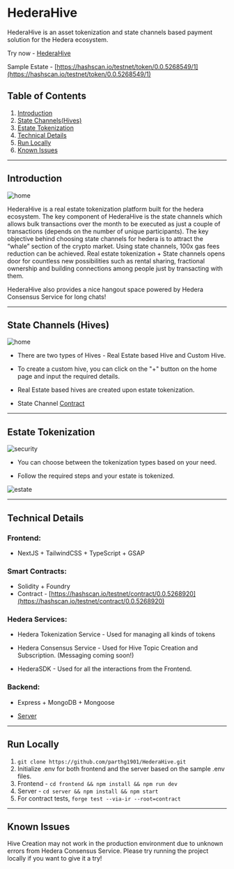 # HederaHive
HederaHive is an asset tokenization and state channels based payment solution for the Hedera ecosystem.

Try now - [HederaHive](https://www.hederahive.tech/)

Sample Estate - [https://hashscan.io/testnet/token/0.0.5268549/1](https://hashscan.io/testnet/token/0.0.5268549/1)

## Table of Contents
1. [Introduction](#introduction)
2. [State Channels(Hives)](#state-channels)
3. [Estate Tokenization](#estate-tokenization)
4. [Technical Details](#technical-details)
5. [Run Locally](#run-locally)
6. [Known Issues](#known-issues)

---


## Introduction

![home](https://rose-melodic-felidae-510.mypinata.cloud/ipfs/QmRxE14TvV1EiLy3KVQkfh4Kw4BEUc2RYPBPi23BcRZd9X)

HederaHive is a real estate tokenization platform built for the hedera ecosystem. The key component of HederaHive is the state channels which allows bulk transactions over the month to be executed as just a couple of transactions (depends on the number of unique participants). The key objective behind choosing state channels for hedera is to attract the “whale” section of the crypto market. Using state channels, 100x gas fees reduction can be achieved. Real estate tokenization + State channels opens door for countless new possibilities such as rental sharing, fractional ownership and building connections among people just by transacting with them. 

HederaHive also provides a nice hangout space powered by Hedera Consensus Service for long chats!

---

## State Channels (Hives)

![home](https://rose-melodic-felidae-510.mypinata.cloud/ipfs/QmQbYVZj6RbyAGYzQRSxsvYLkdqEWJfqUPLp5N6VoUUomK)

- There are two types of Hives - Real Estate based Hive and Custom Hive.

- To create a custom hive, you can click on the "+" button on the home page and input the required details.

- Real Estate based hives are created upon estate tokenization.

- State Channel [Contract](https://github.com/parthg1901/HederaHive/blob/main/contracts/src/MultiPartyStateChannel.sol)

---

## Estate Tokenization

![security](https://rose-melodic-felidae-510.mypinata.cloud/ipfs/QmNdvxjRupSDPVqtegkcgXh6By7SfQWDL7Py3hMtCNU91u)

- You can choose between the tokenization types based on your need.

- Follow the required steps and your estate is tokenized.

![estate](https://rose-melodic-felidae-510.mypinata.cloud/ipfs/QmaKRfpvmGT25XSa64QagwqwcVCG4Sa1mhzYCJHQKFqR9W)

---

## Technical Details

### Frontend:
- NextJS + TailwindCSS + TypeScript + GSAP

### Smart Contracts:
- Solidity + Foundry
- Contract -  [https://hashscan.io/testnet/contract/0.0.5268920](https://hashscan.io/testnet/contract/0.0.5268920)

### Hedera Services:
- Hedera Tokenization Service - Used for managing all kinds of tokens

- Hedera Consensus Service - Used for Hive Topic Creation and Subscription. (Messaging coming soon!)

- HederaSDK - Used for all the interactions from the Frontend.

### Backend:
- Express + MongoDB + Mongoose

- [Server](https://hederahive.onrender.com)

---

## Run Locally
1. ```git clone https://github.com/parthg1901/HederaHive.git```
2. Initialize .env for both frontend and the server based on the sample .env files.
3. Frontend - ```cd frontend && npm install && npm run dev```
4. Server - ```cd server && npm install && npm start```
5. For contract tests, ```forge test --via-ir --root=contract```
---

## Known Issues

Hive Creation may not work in the production environment due to unknown errors from Hedera Consensus Service. Please try running the project locally if you want to give it a try!
